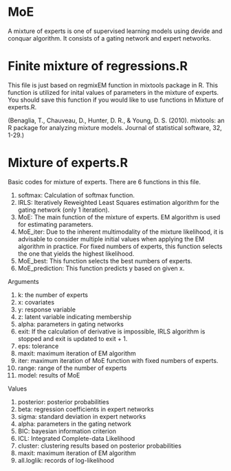 # MoE
A mixture of experts is one of supervised learning models using devide and conquar algorithm. 
It consists of a gating network and expert networks.  

# Finite mixture of regressions.R
This file is just based on regmixEM function in mixtools package in R. 
This function is utilized for inital values of parameters in the mixture of experts. 
You should save this function if you would like to use functions in Mixture of experts.R.

(Benaglia, T., Chauveau, D., Hunter, D. R., & Young, D. S. (2010). mixtools: an R package for analyzing mixture models. Journal of statistical software, 32, 1-29.)

# Mixture of experts.R 
Basic codes for mixture of experts. 
There are 6 functions in this file. 
1. softmax: Calculation of softmax function.
2. IRLS: Iteratively Reweighted Least Squares estimation algorithm for the gating network (only 1 iteration).
3. MoE: The main function of the mixture of experts. EM algorithm is used for estimating parameters. 
4. MoE_iter: Due to the inherent multimodality of the mixture likelihood, it is advisable to consider
multiple initial values when applying the EM algorithm in practice. For fixed numbers of experts, this function selects the one that yields the highest likelihood.
5. MoE_best: This function selects the best numbers of experts. 
6. MoE_prediction: This function predicts y based on given x. 

Arguments
1. k: the number of experts
2. x: covariates
3. y: response variable
4. z: latent variable indicating membership
5. alpha: parameters in gating networks
6. exit: If the calculation of derivative is impossible, IRLS algorithm is stopped and exit is updated to exit + 1.
7. eps: tolerance
8. maxit: maximum iteration of EM algorithm
9. iter: maximum iteration of MoE function with fixed numbers of experts.
10. range: range of the number of experts
11. model: results of MoE

Values
1. posterior: posterior probabilities
2. beta: regression coefficients in expert networks
3. sigma: standard deviation in expert networks
4. alpha: parameters in the gating network
5. BIC: bayesian information criterion
6. ICL: Integrated Complete-data Likelihood
7. cluster: clustering results based on posterior probabilities
8. maxit: maximum iteration of EM algorithm
9. all.loglik: records of log-likelihood
   
